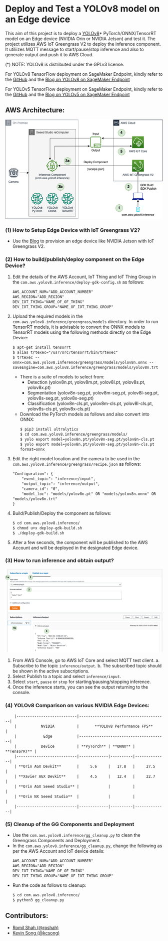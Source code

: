 # Deploy and Test a YOLOv8 model on an Edge device
This aim of this project is to deploy a [YOLOv8](https://github.com/ultralytics/ultralytics)* PyTorch/ONNX/TensorRT model on an Edge device (NVIDIA Orin or NVIDIA Jetson) and test it. The project utilizes AWS IoT Greengrass V2 to deploy the inference component. It utiliizes MQTT message to start/pause/stop inference and also to generate output and push it to AWS Cloud. 

(*) NOTE: YOLOv8 is distributed under the GPLv3 license.

For YOLOv8 TensorFlow deployment on SageMaker Endpoint, kindly refer to the [GitHub](https://github.com/aws-samples/host-yolov8-on-sagemaker-endpoint) and the [Blog on YOLOv8 on SageMaker Endpoint](https://aws.amazon.com/blogs/machine-learning/hosting-yolov8-pytorch-model-on-amazon-sagemaker-endpoints/)

For YOLOv5 TensorFlow deployment on SageMaker Endpoint, kindly refer to the [GitHub](https://github.com/aws-samples/host-yolov5-on-sagemaker-endpoint) and the [Blog on YOLOv5 on SageMaker Endpoint](https://aws.amazon.com/blogs/machine-learning/scale-yolov5-inference-with-amazon-sagemaker-endpoints-and-aws-lambda/)

## AWS Architecture:
![AWSArchitecture](assets/AWSArchitecture.png)

### (1) How to Setup Edge Device with IoT Greengrass V2?
- Use the [Blog](https://aws.amazon.com/blogs/iot/using-aws-iot-greengrass-version-2-with-amazon-sagemaker-neo-and-nvidia-deepstream-applications/) to provision an edge device like NVIDIA Jetson with IoT Greengrass V2. 

### (2) How to build/publish/deploy component on the Edge Device?
1. Edit the details of the AWS Account, IoT Thing and IoT Thing Group in the `com.aws.yolov8.inference/deploy-gdk-config.sh` as follows:
    ```
    AWS_ACCOUNT_NUM="ADD_ACCOUNT_NUMBER"
    AWS_REGION="ADD_REGION"
    DEV_IOT_THING="NAME_OF_OF_THING"
    DEV_IOT_THING_GROUP="NAME_OF_IOT_THING_GROUP"
    ```
2. Upload the required models in the `com.aws.yolov8.inference/greengrass/models` directory. In order to run TensorRT models, it is advisable to convert the ONNX models to TensorRT models using the following methods directly on the Edge Device:
    ```
    $ apt-get install tensorrt
    $ alias trtexec="/usr/src/tensorrt/bin/trtexec"
    $ trtexec --onnx=com.aws.yolov8.inference/greengrass/models/yolov8n.onnx --saveEngine=com.aws.yolov8.inference/greengrass/models/yolov8n.trt
    ```
    - There is a suite of models to select from:
        - Detection (yolov8n.pt, yolov8m.pt, yolov8l.pt, yolov8s.pt, yolov8x.pt)
        - Segmentation (yolov8n-seg.pt, yolov8m-seg.pt, yolov8l-seg.pt, yolov8s-seg.pt, yolov8x-seg.pt)
        - Classification (yolov8n-cls.pt, yolov8m-cls.pt, yolov8l-cls.pt, yolov8s-cls.pt, yolov8x-cls.pt)
    - Download the PyTorch models as follows and also convert into ONNX:
        ```
        $ pip3 install ultralytics
        $ cd com.aws.yolov8.inference/greengrass/models/
        $ yolo export model=yolov8n.pt/yolov8n-seg.pt/yolov8n-cls.pt
        $ yolo export model=yolov8n.pt/yolov8n-seg.pt/yolov8n-cls.pt format=onnx
        ```
3. Edit the right model location and the camera to be used in the `com.aws.yolov8.inference/greengrass/recipe.json` as follows:
    ```
    "Configuration": {
        "event_topic": "inference/input",
        "output_topic": "inference/output",
        "camera_id": "0",
        "model_loc": "models/yolov8n.pt" OR "models/yolov8n.onnx" OR "models/yolov8n.trt"
    }
    ```
4. Build/Publish/Deploy the component as follows:
    ```
    $ cd com.aws.yolov8.inference/
    $ chmod u+x deploy-gdk-build.sh
    $ ./deploy-gdk-build.sh
    ```
5. After a few seconds, the component will be published to the AWS Account and will be deployed in the designated Edge device.

### (3) How to run inference and obtain output?
![MQTTTestClient](assets/MQTTTestClient.png)
1. From AWS Console, go to AWS IoT Core and select MQTT test client.
    a. Subscribe to the topic `inference/output`.
    b. The subscribed topic should be shown in the active subscriptions.
2. Select Publish to a topic and select `inference/input`.
3. Select `start`, `pause` or `stop` for starting/pausing/stopping inference.
4. Once the inference starts, you can see the output returning to the console.

### (4) YOLOv8 Comparison on various NVIDIA Edge Devices:
```
    |---------------------------|---------------------------------------|
    |           NVIDIA          |       **YOLOv8 Performance FPS**      |
    |            Edge           |---------------------------------------|
    |           Device          | **PyTorch** | **ONNX** | **TensorRT** |
    |---------------------------|-------------|----------|--------------|
    | **Orin AGX Devkit**       |     5.6     |   17.8   |     27.5     |
    | **Xavier AGX Devkit**     |     4.5     |   12.4   |     22.7     |
    | **Orin AGX Seeed Studio** |             |          |              |
    | **Orin NX Seeed Studio**  |             |          |              |
    |---------------------------|-------------|----------|--------------|
```

### (5) Cleanup of the GG Components and Deployment
- Use the `com.aws.yolov8.inference/gg_cleanup.py` to clean the Greengrass Components and Deployment. 
- In the `com.aws.yolov8.inference/gg_cleanup.py`, change the following as per the AWS Account and IoT device details:
    ```
    AWS_ACCOUNT_NUM="ADD_ACCOUNT_NUMBER"
    AWS_REGION="ADD_REGION"
    DEV_IOT_THING="NAME_OF_OF_THING"
    DEV_IOT_THING_GROUP="NAME_OF_IOT_THING_GROUP"
    ```
- Run the code as follows to cleanup:
    ```
    $ cd com.aws.yolov8.inference/
    $ python3 gg_cleanup.py
    ```

## Contributors:
- [Romil Shah (@rpshah)](rpshah@amazon.com)
- [Kevin Song (@kcsong)](kcsong@amazon.com)